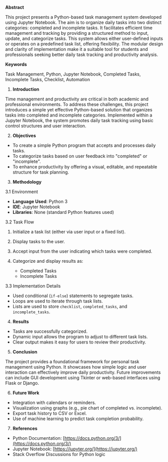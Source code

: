  **Abstract**

This project presents a Python-based task management system developed using Jupyter Notebook. The aim is to organize daily tasks into two distinct categories: completed and incomplete tasks. It facilitates efficient time management and tracking by providing a structured method to input, update, and categorize tasks. This system allows either user-defined inputs or operates on a predefined task list, offering flexibility. The modular design and clarity of implementation make it a suitable tool for students and professionals seeking better daily task tracking and productivity analysis.


 **Keywords**

Task Management, Python, Jupyter Notebook, Completed Tasks, Incomplete Tasks, Checklist, Automation


1. **Introduction**

Time management and productivity are critical in both academic and professional environments. To address these challenges, this project introduces a simple yet effective Python-based solution that organizes tasks into completed and incomplete categories. Implemented within a Jupyter Notebook, the system promotes daily task tracking using basic control structures and user interaction.


2. **Objectives**

* To create a simple Python program that accepts and processes daily tasks.
* To categorize tasks based on user feedback into "completed" or "incomplete".
* To enhance productivity by offering a visual, editable, and repeatable structure for task planning.



3. **Methodology**

3.1 Environment

* **Language Used**: Python 3
* **IDE**: Jupyter Notebook
* **Libraries**: None (standard Python features used)

3.2 Task Flow

1. Initialize a task list (either via user input or a fixed list).
2. Display tasks to the user.
3. Accept input from the user indicating which tasks were completed.
4. Categorize and display results as:

   * Completed Tasks
   * Incomplete Tasks

3.3 Implementation Details

* Used conditional (`if-else`) statements to segregate tasks.
* Loops are used to iterate through task lists.
* Lists are used to store `checklist`, `completed_tasks`, and `incomplete_tasks`.



4. **Results**

* Tasks are successfully categorized.
* Dynamic input allows the program to adjust to different task lists.
* Clear output makes it easy for users to review their productivity.



5. **Conclusion**

The project provides a foundational framework for personal task management using Python. It showcases how simple logic and user interaction can effectively improve daily productivity. Future improvements can include GUI development using Tkinter or web-based interfaces using Flask or Django.


6. **Future Work**

* Integration with calendars or reminders.
* Visualization using graphs (e.g., pie chart of completed vs. incomplete).
* Export task history to CSV or Excel.
* Use of machine learning to predict task completion probability.



7. **References**

* Python Documentation: [https://docs.python.org/3/](https://docs.python.org/3/)
* Jupyter Notebook: [https://jupyter.org/](https://jupyter.org/)
* Stack Overflow Discussions for Python logic


